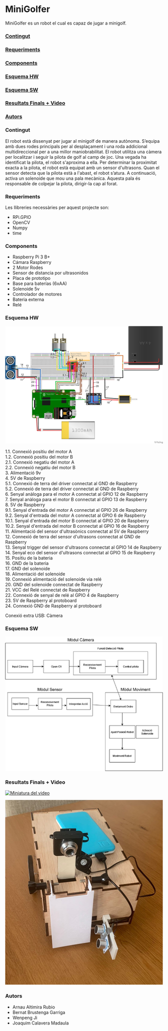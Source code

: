 # MiniGolfer
MiniGolfer es un robot el cual es capaz de jugar a minigolf.

### [Contingut](#contingut)
### [Requeriments](#requeriments)
### [Components](#components)
### [Esquema HW](#esquema-hw)
### [Esquema SW](#esquema-sw)
### [Resultats Finals + Video](#resultats-finals--video)
### [Autors](#autors)

### Contingut

El robot està dissenyat per jugar al minigolf de manera autònoma. S’equipa amb dues rodes principals per al desplaçament i una roda addicional multidireccional per a una millor maniobrabilitat. El robot utilitza una càmera per localitzar i seguir la pilota de golf al camp de joc. Una vegada ha identificat la pilota, el robot s'aproxima a ella.
Per determinar la proximitat exacta a la pilota, el robot està equipat amb un sensor d'ultrasons. Quan el sensor detecta que la pilota està a l'abast, el robot s’atura. A continuació, activa un solenoide que mou una pala mecànica. Aquesta pala és responsable de colpejar la pilota, dirigir-la cap al forat.

### Requeriments
Les llibreries necessàries per aquest projecte son:
- RPi.GPIO
- OpenCV
- Numpy
- time

### Components
- Raspberry Pi 3 B+
- Cámara Raspberry
- 2 Motor Rodes
- Sensor de distancia por ultrasonidos
- Placa de prototipo
- Base para baterías (6xAA)
- Solenoide 5v
- Controlador de motores
- Bateria externa
- Relé

### Esquema HW
![MiniGolfer Hardware Diagram](./HW/MiniGolfer_HW.png)

1.1. Connexió positiu del motor A  
1.2. Connexió positiu del motor B  
2.1. Connexió negatiu del motor A  
2.2. Connexió negatiu del motor B  
3. Alimentació 9v  
4. 5V de Raspberry  
5.1. Connexió de terra del driver connectat al GND de Raspberry  
5.2. Connexió de terra del driver connectat al GND de Raspberry  
6. Senyal anàloga para el motor A connectat al GPIO 12 de Raspberry  
7. Senyal anàloga para el motor B connectat al GPIO 13 de Raspberry  
8. 5V de Raspberry  
9.1. Senyal d'entrada del motor A connectat al GPIO 26 de Raspberry  
9.2. Senyal d'entrada del motor A connectat al GPIO 6 de Raspberry  
10.1. Senyal d'entrada del motor B connectat al GPIO 20 de Raspberry  
10.2. Senyal d'entrada del motor B connectat al GPIO 16 de Raspberry  
11. Alimentació del sensor d'ultrasònics connectat al 5V de Raspberry  
12. Connexió de terra del sensor d'ultrasons connectat al GND de Raspberry  
13. Senyal trigger del sensor d'ultrasons connectat al GPIO 14 de Raspberry  
14. Senyal eco del sensor d'ultrasons connectat al GPIO 15 de Raspberry  
15. Positiu de la bateria  
16. GND de la bateria  
17. GND del solenoide  
18. Alimentació del solenoide  
19. Connexió alimentació del solenoide via relé  
20. GND del solenoide connectat de Raspberry  
21. VCC del Relé connectat de Raspberry  
22. Connexió de senyal de relé al GPIO 4 de Raspberry  
23. 5V de Raspberry al protoboard  
24. Connexió GND de Raspberry al protoboard  

Conexió extra USB: Càmera


### Esquema SW
![Architecture MINIGOLFER](ASW/ArquitecturaSW.png)

### Resultats Finals + Video
[![Miniatura del video](https://img.youtube.com/vi/eHLhcOQ6SlU/0.jpg)](https://www.youtube.com/watch?v=eHLhcOQ6SlU)

![Mini_golfer](Imatges/Finals/Mini_golfer_front_2.jpg)
### Autors

- Arnau Altimira Rubio
- Bernat Brustenga Garriga
- Wenpeng Ji
- Joaquim Calavera Madaula
